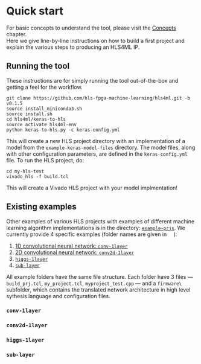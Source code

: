 # Quick start

For basic concepts to understand the tool, please visit the <a href="../CONCEPTS.html">Concepts</a> chapter.  
Here we give line-by-line instructions on how to build a first project and explain the various steps to producing an HLS4ML IP.

## Running the tool

These instructions are for simply running the tool out-of-the-box and getting a feel for the workflow.  

```
git clone https://github.com/hls-fpga-machine-learning/hls4ml.git -b v0.1.5
source install_miniconda3.sh
source install.sh
cd hls4ml/keras-to-hls
source activate hls4ml-env
python keras-to-hls.py -c keras-config.yml
```

This will create a new HLS project directory with an implementation of a model from the `example-keras-model-files` directory.
The model files, along with other configuration parameters, are defined in the `keras-config.yml` file.
To run the HLS project, do:

```
cd my-hls-test
vivado_hls -f build.tcl
```

This will create a Vivado HLS project with your model implmentation!

## Existing examples

Other examples of various HLS projects with examples of different machine learning algorithm implementations is in the directory: [`example-prjs`](https://github.com/hls-fpga-machine-learning/hls4ml/tree/master/example-prjs). We currently provide 4 specific examples (folder names are given in `  `):

1. [1D convolutional neural network: `conv-1layer`](https://github.com/hls-fpga-machine-learning/hls4ml/tree/master/example-prjs/conv-1layer)
2. [2D convolutional neural network: `conv2d-1layer`](https://github.com/hls-fpga-machine-learning/hls4ml/tree/master/example-prjs/conv2d-1layer)
3. [`higgs-1layer`](https://github.com/hls-fpga-machine-learning/hls4ml/tree/master/example-prjs/higgs-1layer)
4. [`sub-layer`](https://github.com/hls-fpga-machine-learning/hls4ml/tree/master/example-prjs/sublayer)

All example folders have the same file structure. Each folder have 3 files — `build_prj.tcl`, `my_project.tcl`, `myproject_test.cpp` — and a `firmware\` subfolder, which contains the translated network architecture in high level sythesis language and configuration files. 

### `conv-1layer`
### `conv2d-1layer`
### `higgs-1layer`
### `sub-layer`
